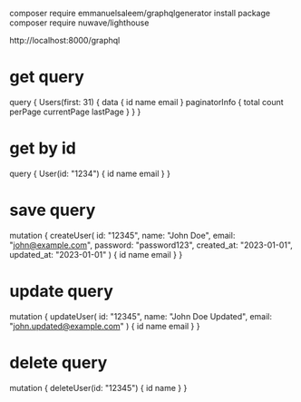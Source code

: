 composer require emmanuelsaleem/graphqlgenerator
install package composer require nuwave/lighthouse

http://localhost:8000/graphql

# get query
query {
  Users(first: 31) {
    data {
      id
      name
      email
    }
    paginatorInfo {
      total
      count
      perPage
      currentPage
      lastPage
    }
  }
}

# get by id
query {
  User(id: "1234") {
    id
    name
    email
  }
}

# save query 
 mutation {
  createUser(
    id: "12345",
    name: "John Doe",
    email: "john@example.com",
    password: "password123",
    created_at: "2023-01-01",
    updated_at: "2023-01-01"
  ) {
    id
    name
    email
  }
}

# update query
mutation {
  updateUser(
    id: "12345",
    name: "John Doe Updated",
    email: "john.updated@example.com"
  ) {
    id
    name
    email
  }
}

# delete query 

mutation {
  deleteUser(id: "12345") {
    id
    name
  }
}



